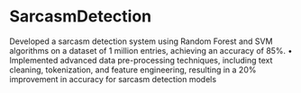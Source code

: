 # SarcasmDetection
Developed a sarcasm detection system using Random Forest and SVM algorithms on  a dataset of 1 million entries, achieving an accuracy of 85%. • Implemented advanced data pre-processing techniques, including text cleaning,  tokenization, and feature engineering, resulting in a 20% improvement in accuracy  for sarcasm detection models
